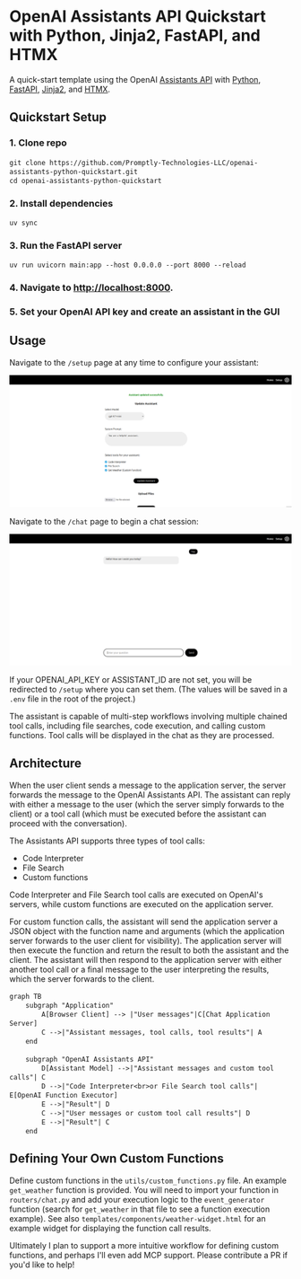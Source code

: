 # OpenAI Assistants API Quickstart with Python, Jinja2, FastAPI, and HTMX

A quick-start template using the OpenAI [Assistants API](https://platform.openai.com/docs/assistants/overview) with [Python](https://www.python.org/), [FastAPI](https://fastapi.tiangolo.com/), [Jinja2](https://jinja.palletsprojects.com/en/3.1.x/), and [HTMX](https://htmx.org/).

## Quickstart Setup

### 1. Clone repo

```shell
git clone https://github.com/Promptly-Technologies-LLC/openai-assistants-python-quickstart.git
cd openai-assistants-python-quickstart
```

### 2. Install dependencies

```shell
uv sync
```

### 3. Run the FastAPI server

```shell
uv run uvicorn main:app --host 0.0.0.0 --port 8000 --reload
```

### 4. Navigate to [http://localhost:8000](http://localhost:8000).

### 5. Set your OpenAI API key and create an assistant in the GUI

## Usage

Navigate to the `/setup` page at any time to configure your assistant:

![Setup Page](./docs/setup.png)

Navigate to the `/chat` page to begin a chat session:

![Chat Page](./docs/chat.png)

If your OPENAI_API_KEY or ASSISTANT_ID are not set, you will be redirected to `/setup` where you can set them. (The values will be saved in a `.env` file in the root of the project.)

The assistant is capable of multi-step workflows involving multiple chained tool calls, including file searches, code execution, and calling custom functions. Tool calls will be displayed in the chat as they are processed.

## Architecture

When the user client sends a message to the application server, the server forwards the message to the OpenAI Assistants API. The assistant can reply with either a message to the user (which the server simply forwards to the client) or a tool call (which must be executed before the assistant can proceed with the conversation).

The Assistants API supports three types of tool calls:

- Code Interpreter
- File Search
- Custom functions

Code Interpreter and File Search tool calls are executed on OpenAI's servers, while custom functions are executed on the application server.

For custom function calls, the assistant will send the application server a JSON object with the function name and arguments (which the application server forwards to the user client for visibility). The application server will then execute the function and return the result to both the assistant and the client. The assistant will then respond to the application server with either another tool call or a final message to the user interpreting the results, which the server forwards to the client.

```mermaid
graph TB
    subgraph "Application"
        A[Browser Client] --> |"User messages"|C[Chat Application Server]
        C -->|"Assistant messages, tool calls, tool results"| A
    end

    subgraph "OpenAI Assistants API"
        D[Assistant Model] -->|"Assistant messages and custom tool calls"| C
        D -->|"Code Interpreter<br>or File Search tool calls"| E[OpenAI Function Executor]
        E -->|"Result"| D
        C -->|"User messages or custom tool call results"| D
        E -->|"Result"| C
    end
```

## Defining Your Own Custom Functions

Define custom functions in the `utils/custom_functions.py` file. An example `get_weather` function is provided. You will need to import your function in `routers/chat.py` and add your execution logic to the `event_generator` function (search for `get_weather` in that file to see a function execution example). See also `templates/components/weather-widget.html` for an example widget for displaying the function call results.

Ultimately I plan to support a more intuitive workflow for defining custom functions, and perhaps I'll even add MCP support. Please contribute a PR if you'd like to help!
